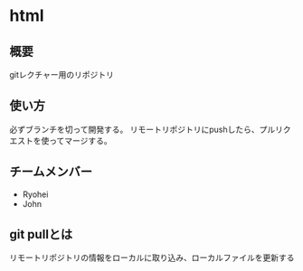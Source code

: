# html

## 概要
gitレクチャー用のリポジトリ

## 使い方
必ずブランチを切って開発する。
リモートリポジトリにpushしたら、プルリクエストを使ってマージする。

## チームメンバー
* Ryohei
* John

## git pullとは
リモートリポジトリの情報をローカルに取り込み、ローカルファイルを更新する